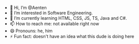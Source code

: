 - 👋 Hi, I’m @Aenten
- 👀 I’m interested in Software Engineering.
- 🌱 I’m currently learning HTML, CSS, JS, TS, Java and C#.
- 📫 How to reach me: not available right now
- 😄 Pronouns: he, him
- ⚡ Fun fact: doesn't have an idea what this dude is doing here

<!---
Aenten/Aenten is a ✨ special ✨ repository because its `README.md` (this file) appears on your GitHub profile.
You can click the Preview link to take a look at your changes.
--->
